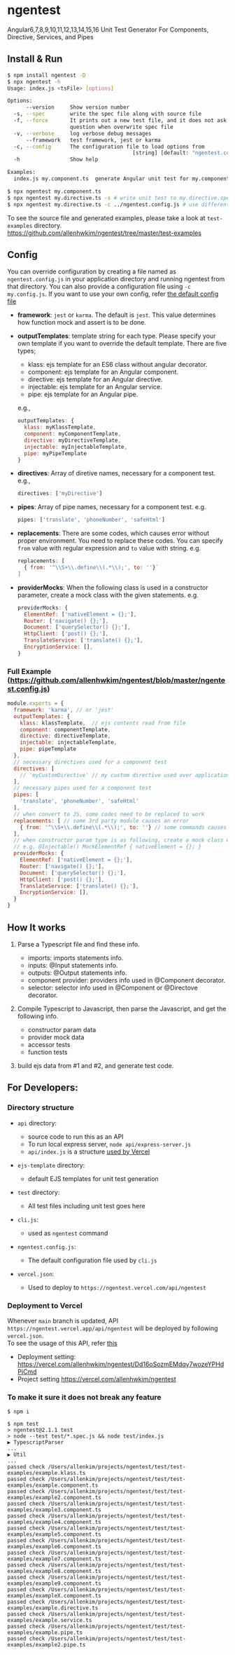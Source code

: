 # ngentest
Angular6,7,8,9,10,11,12,13,14,15,16 Unit Test Generator For Components, Directive, Services, and Pipes

## Install & Run
```bash
$ npm install ngentest -D
$ npx ngentest -h          
Usage: index.js <tsFile> [options]

Options:
      --version     Show version number                                [boolean]
  -s, --spec        write the spec file along with source file         [boolean]
  -f, --force       It prints out a new test file, and it does not ask a
                    question when overwrite spec file                  [boolean]
  -v, --verbose     log verbose debug messages                         [boolean]
      --framework   test framework, jest or karma                       [string]
  -c, --config      The configuration file to load options from
                                        [string] [default: "ngentest.config.js"]
  -h                Show help                                          [boolean]

Examples:
  index.js my.component.ts  generate Angular unit test for my.component.ts

$ npx ngentest my.component.ts 
$ npx ngentest my.directive.ts -s # write unit test to my.directive.spec.ts
$ npx ngentest my.directive.ts -c ../ngentest.config.js # use different config file.
```

To see the source file and generated examples, please take a look at `test-examples` directory.
https://github.com/allenhwkim/ngentest/tree/master/test-examples

## Config
You can override configuration by creating a file named as `ngentest.config.js` in your application directory and running ngentest from that directory. You can also provide a configuration file using `-c my.config.js`.
If you want to use your own config, refer [the default config file](https://github.com/allenhwkim/ngentest/blob/main/ngentest.config.js)

  * **framework**: `jest` or `karma`. The default is `jest`. This value determines how function mock and assert is to be done.

  * **outputTemplates**: template string for each type. Please specify your own template if you want to override the default template. There are five types;
    * klass: ejs template for an ES6 class without angular decorator.
    * component: ejs template for an Angular component.
    * directive: ejs template for an Angular directive.
    * injectable: ejs template for an Angular service.
    * pipe: ejs template for an Angular pipe.

    e.g., 
    ```javascript
    outputTemplates: {
      klass: myKlassTemplate, 
      component: myComponentTemplate,
      directive: myDirectiveTemplate,
      injectable: myInjectableTemplate, 
      pipe: myPipeTemplate 
    }
    ```

  * **directives**: Array of diretive names, necessary for a component test. e.g., 
    ```javascript
    directives: ['myDirective']
    ```

  * **pipes**: Array of pipe names, necessary for a component test. e.g. 
    ```javascript
    pipes: ['translate', 'phoneNumber', 'safeHtml']
    ```

  * **replacements**: There are some codes, which causes error without proper environment. You need to replace these codes.
    You can specify `from` value with regular expression and `to` value with string.
    e.g. 
    ```javascript
    replacements: [
      { from: '^\\S+\\.define\\(.*\\);', to: ''}`
    ]
    ```

  * **providerMocks**: When the following class is used in a constructor parameter, create a mock class with the given statements.
    e.g.
    ```javascript
    providerMocks: {
      ElementRef: ['nativeElement = {};'],
      Router: ['navigate() {};'],
      Document: ['querySelector() {};'],
      HttpClient: ['post() {};'],
      TranslateService: ['translate() {};'],
      EncryptionService: [],
    }
    ```

  ### Full Example (https://github.com/allenhwkim/ngentest/blob/master/ngentest.config.js)
  ```javascript
  module.exports = {
    framework: 'karma', // or 'jest'
    outputTemplates: {
      klass: klassTemplate,  // ejs contents read from file
      component: componentTemplate,
      directive: directiveTemplate,
      injectable: injectableTemplate, 
      pipe: pipeTemplate 
    },
    // necessary directives used for a component test
    directives: [
      // 'myCustomDirective' // my custom directive used over application
    ], 
    // necessary pipes used for a component test
    pipes: [
      'translate', 'phoneNumber', 'safeHtml'
    ],
    // when convert to JS, some codes need to be replaced to work 
    replacements: [ // some 3rd party module causes an error
      { from: '^\\S+\\.define\\(.*\\);', to: ''} // some commands causes error
    ],
    // when constructor param type is as following, create a mock class with this properties
    // e.g. @Injectable() MockElementRef { nativeElement = {}; }
    providerMocks: {
      ElementRef: ['nativeElement = {};'],
      Router: ['navigate() {};'],
      Document: ['querySelector() {};'],
      HttpClient: ['post() {};'],
      TranslateService: ['translate() {};'],
      EncryptionService: [],
    }
  }
  ```

## How It works

1. Parse a Typescript file and find these info.

    * imports: imports statements info.
    * inputs: @Input statements info.
    * outputs: @Output statements info.
    * component provider: providers info used in @Component decorator.
    * selector: selector info used in @Component or @Directove decorator.

2. Compile Typescript to Javascript, then parse the Javascript, and get the following info.

    * constructor param data
    * provider mock data
    * accessor tests
    * function tests

3. build ejs data from #1 and #2, and generate test code.

## For Developers: 

### Directory structure
* `api` directory:
  - source code to run this as an API
  - To run local express server, `node api/express-server.js`
  - `api/index.js` is a structure [used by Vercel](https://vercel.com/guides/using-express-with-vercel#standalone-express)

* `ejs-template` directory:
  - default EJS templates for unit test generation
* `test` directory:
  - All test files including unit test goes here
* `cli.js`: 
  - used as `ngentest` command
* `ngentest.config.js`: 
  - The default configuration file used by `cli.js`
* `vercel.json`: 
  - Used to deploy to `https://ngentest.vercel.com/api/ngentest`
 
### Deployment to Vercel
Whenever `main` branch is updated, API `https://ngentest.vercel.app/api/ngentest` will be deployed by following `vercel.json`.  
To see the usage of this API, refer [this](https://ngentest.vercel.app/api)
* Deployment setting: https://vercel.com/allenhwkim/ngentest/Dd16oSozmEMdqy7wozeYPHdPiCmd  
* Project setting https://vercel.com/allenhwkim/ngentest 

### To make it sure it does not break any feature
```
$ npm i

$ npm test
> ngentest@2.1.1 test
> node --test test/*.spec.js && node test/index.js
▶ TypescriptParser
...
▶ Util
...
passed check /Users/allenkim/projects/ngentest/test/test-examples/example.klass.ts
passed check /Users/allenkim/projects/ngentest/test/test-examples/example.component.ts
passed check /Users/allenkim/projects/ngentest/test/test-examples/example2.component.ts
passed check /Users/allenkim/projects/ngentest/test/test-examples/example3.component.ts
passed check /Users/allenkim/projects/ngentest/test/test-examples/example4.component.ts
passed check /Users/allenkim/projects/ngentest/test/test-examples/example5.component.ts
passed check /Users/allenkim/projects/ngentest/test/test-examples/example6.component.ts
passed check /Users/allenkim/projects/ngentest/test/test-examples/example7.component.ts
passed check /Users/allenkim/projects/ngentest/test/test-examples/example8.component.ts
passed check /Users/allenkim/projects/ngentest/test/test-examples/example9.component.ts
passed check /Users/allenkim/projects/ngentest/test/test-examples/exampleX.component.ts
passed check /Users/allenkim/projects/ngentest/test/test-examples/example.directive.ts
passed check /Users/allenkim/projects/ngentest/test/test-examples/example.service.ts
passed check /Users/allenkim/projects/ngentest/test/test-examples/example.pipe.ts
passed check /Users/allenkim/projects/ngentest/test/test-examples/example2.pipe.ts

```

